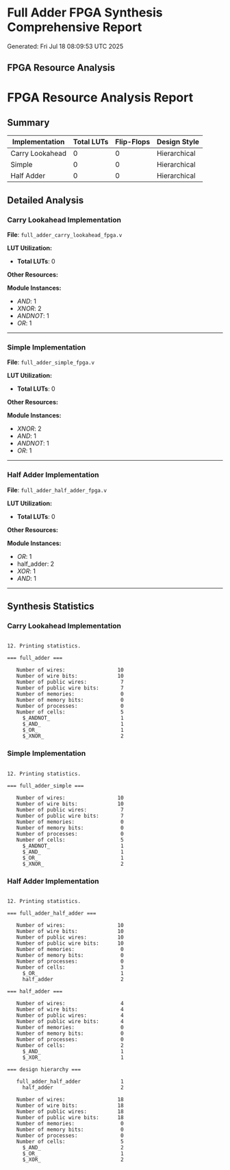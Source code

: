 # Full Adder FPGA Synthesis Comprehensive Report
Generated: Fri Jul 18 08:09:53 UTC 2025

## FPGA Resource Analysis

# FPGA Resource Analysis Report

## Summary

| Implementation | Total LUTs | Flip-Flops | Design Style |
|----------------|------------|------------|--------------|
| Carry Lookahead | 0 | 0 | Hierarchical |
| Simple | 0 | 0 | Hierarchical |
| Half Adder | 0 | 0 | Hierarchical |

## Detailed Analysis

### Carry Lookahead Implementation

**File**: `full_adder_carry_lookahead_fpga.v`

**LUT Utilization:**
- **Total LUTs**: 0

**Other Resources:**

**Module Instances:**
- _AND_: 1
- _XNOR_: 2
- _ANDNOT_: 1
- _OR_: 1

---

### Simple Implementation

**File**: `full_adder_simple_fpga.v`

**LUT Utilization:**
- **Total LUTs**: 0

**Other Resources:**

**Module Instances:**
- _XNOR_: 2
- _AND_: 1
- _ANDNOT_: 1
- _OR_: 1

---

### Half Adder Implementation

**File**: `full_adder_half_adder_fpga.v`

**LUT Utilization:**
- **Total LUTs**: 0

**Other Resources:**

**Module Instances:**
- _OR_: 1
- half_adder: 2
- _XOR_: 1
- _AND_: 1

---

## Synthesis Statistics

### Carry Lookahead Implementation
```

12. Printing statistics.

=== full_adder ===

   Number of wires:                 10
   Number of wire bits:             10
   Number of public wires:           7
   Number of public wire bits:       7
   Number of memories:               0
   Number of memory bits:            0
   Number of processes:              0
   Number of cells:                  5
     $_ANDNOT_                       1
     $_AND_                          1
     $_OR_                           1
     $_XNOR_                         2

```

### Simple Implementation
```

12. Printing statistics.

=== full_adder_simple ===

   Number of wires:                 10
   Number of wire bits:             10
   Number of public wires:           7
   Number of public wire bits:       7
   Number of memories:               0
   Number of memory bits:            0
   Number of processes:              0
   Number of cells:                  5
     $_ANDNOT_                       1
     $_AND_                          1
     $_OR_                           1
     $_XNOR_                         2

```

### Half Adder Implementation
```

12. Printing statistics.

=== full_adder_half_adder ===

   Number of wires:                 10
   Number of wire bits:             10
   Number of public wires:          10
   Number of public wire bits:      10
   Number of memories:               0
   Number of memory bits:            0
   Number of processes:              0
   Number of cells:                  3
     $_OR_                           1
     half_adder                      2

=== half_adder ===

   Number of wires:                  4
   Number of wire bits:              4
   Number of public wires:           4
   Number of public wire bits:       4
   Number of memories:               0
   Number of memory bits:            0
   Number of processes:              0
   Number of cells:                  2
     $_AND_                          1
     $_XOR_                          1

=== design hierarchy ===

   full_adder_half_adder             1
     half_adder                      2

   Number of wires:                 18
   Number of wire bits:             18
   Number of public wires:          18
   Number of public wire bits:      18
   Number of memories:               0
   Number of memory bits:            0
   Number of processes:              0
   Number of cells:                  5
     $_AND_                          2
     $_OR_                           1
     $_XOR_                          2

```
